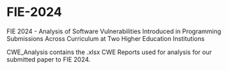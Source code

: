 # FIE-2024
FIE 2024 - Analysis of Software Vulnerabilities Introduced in Programming Submissions Across Curriculum at Two Higher Education Institutions

CWE_Analysis contains the .xlsx CWE Reports used for analysis for our submitted paper to FIE 2024.
